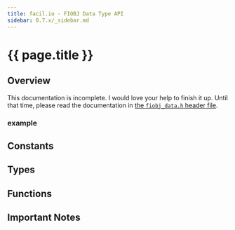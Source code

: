 ```yaml
---
title: facil.io - FIOBJ Data Type API
sidebar: 0.7.x/_sidebar.md
---
```

# {{ page.title }}

## Overview

This documentation is incomplete. I would love your help to finish it up. Until that time, please read the documentation in [the `fiobj_data.h` header file](https://github.com/boazsegev/facil.io/blob/master/lib/facil/core/types/fiobj/fiobj_data.h).

### example

## Constants

## Types

## Functions

## Important Notes
